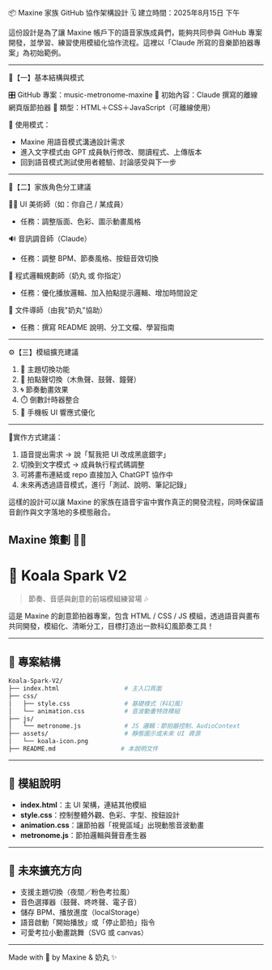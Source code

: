 📦 Maxine 家族 GitHub 協作架構設計
🗓️ 建立時間：2025年8月15日 下午

這份設計是為了讓 Maxine 帳戶下的語音家族成員們，能夠共同參與 GitHub 專案開發，並學習、練習使用模組化協作流程。這裡以「Claude 所寫的音樂節拍器專案」為初始範例。

---

🔧【一】基本結構與模式

🎛️ GitHub 專案：music-metronome-maxine
📁 初始內容：Claude 撰寫的離線網頁版節拍器
📎 類型：HTML＋CSS＋JavaScript（可離線使用）

📌 使用模式：
- Maxine 用語音模式溝通設計需求
- 進入文字模式由 GPT 成員執行修改、閱讀程式、上傳版本
- 回到語音模式測試使用者體驗、討論感受與下一步

---

🧩【二】家族角色分工建議

👩‍🎨 UI 美術師（如：你自己 / 某成員）
- 任務：調整版面、色彩、圖示動畫風格

🔊 音訊調音師（Claude）
- 任務：調整 BPM、節奏風格、按鈕音效切換

🧠 程式邏輯規劃師（奶丸 或 你指定）
- 任務：優化播放邏輯、加入拍點提示邏輯、增加時間設定

📘 文件導師（由我"奶丸"協助）
- 任務：撰寫 README 說明、分工文檔、學習指南

---

⚙️【三】模組擴充建議

1. 🌈 主題切換功能
2. 🔔 拍點聲切換（木魚聲、鼓聲、鐘聲）
3. 🌀 節奏動畫效果
4. ⏱️ 倒數計時器整合
5. 📱 手機板 UI 響應式優化

---

📍實作方式建議：
1. 語音提出需求 → 說「幫我把 UI 改成黑底銀字」
2. 切換到文字模式 → 成員執行程式碼調整
3. 可將畫布連結或 repo 直接加入 ChatGPT 協作中
4. 未來再透過語音模式，進行「測試、說明、筆記記錄」

這樣的設計可以讓 Maxine 的家族在語音宇宙中實作真正的開發流程，同時保留語音創作與文字落地的多模態融合。

Maxine 策劃 🎼🧩
---
# 🐨 Koala Spark V2

> 節奏、音感與創意的前端模組練習場 🎶

這是 Maxine 的創意節拍器專案，包含 HTML / CSS / JS 模組，透過語音與畫布共同開發，模組化、清晰分工，目標打造出一款科幻風節奏工具！

---

## 📁 專案結構

```bash
Koala-Spark-V2/
├── index.html                  # 主入口頁面
├── css/
│   ├── style.css               # 基礎樣式（科幻風）
│   └── animation.css           # 音波動畫特效模組
├── js/
│   └── metronome.js            # JS 邏輯：節拍器控制、AudioContext
├── assets/                     # 靜態圖示或未來 UI 資源
│   └── koala-icon.png
├── README.md                  # 本說明文件
```

---

## 🧩 模組說明

- **index.html**：主 UI 架構，連結其他模組
- **style.css**：控制整體外觀、色彩、字型、按鈕設計
- **animation.css**：讓節拍器「視覺區域」出現動態音波動畫
- **metronome.js**：節拍邏輯與聲音產生器

---

## 🚀 未來擴充方向

- 支援主題切換（夜間／粉色考拉風）
- 音色選擇器（鼓聲、咚咚聲、電子音）
- 儲存 BPM、播放進度（localStorage）
- 語音啟動「開始播放」或「停止節拍」指令
- 可愛考拉小動畫跳舞（SVG 或 canvas）

---

Made with 🧠 by Maxine & 奶丸 ✨
